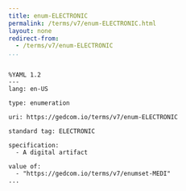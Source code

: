 ```yaml
---
title: enum-ELECTRONIC
permalink: /terms/v7/enum-ELECTRONIC.html
layout: none
redirect-from:
  - /terms/v7/enum-ELECTRONIC
...
```


```

%YAML 1.2
---
lang: en-US

type: enumeration

uri: https://gedcom.io/terms/v7/enum-ELECTRONIC

standard tag: ELECTRONIC

specification:
  - A digital artifact

value of:
  - "https://gedcom.io/terms/v7/enumset-MEDI"
...

```
